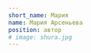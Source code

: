 ```yaml
---
short_name: Мария
name: Мария Арсеньева
position: автор
# image: shura.jpg
---
```

<!-- здесь приводятся краткие сведения об авторе (надо откомментить, чтобы они отображались) -->